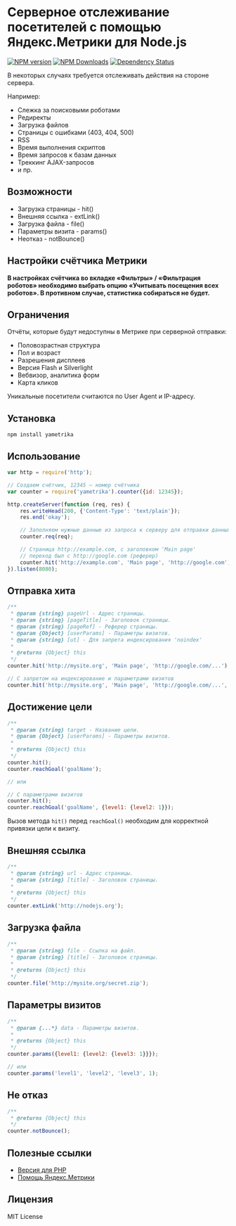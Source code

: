 # Серверное отслеживание посетителей с помощью Яндекс.Метрики для Node.js
[![NPM version](https://img.shields.io/npm/v/yametrika.svg)](https://www.npmjs.com/package/yametrika)
[![NPM Downloads](https://img.shields.io/npm/dm/yametrika.svg?style=flat)](https://www.npmjs.org/package/yametrika)
[![Dependency Status](https://img.shields.io/david/hcodes/server_yametrika_nodejs.svg?style=flat)](https://david-dm.org/hcodes/server_yametrika_nodejs)


В некоторых случаях требуется отслеживать действия на стороне сервера.

Например:
+ Слежка за поисковыми роботами
+ Редиректы
+ Загрузка файлов
+ Страницы с ошибками (403, 404, 500)
+ RSS
+ Время выполнения скриптов
+ Время запросов к базам данных
+ Треккинг AJAX-запросов
+ и пр.

## Возможности
+ Загрузка страницы - hit()
+ Внешняя ссылка - extLink()
+ Загрузка файла - file()
+ Параметры визита - params()
+ Неотказ - notBounce()

## Настройки счётчика Метрики
**В настройках счётчика во вкладке «Фильтры» / «Фильтрация роботов» необходимо выбрать опцию «Учитывать посещения всех роботов». В противном случае, статистика собираться не будет.**

## Ограничения
Отчёты, которые будут недоступны в Метрике при серверной отправки:
+ Половозрастная структура
+ Пол и возраст
+ Разрешения дисплеев
+ Версия Flash и Silverlight
+ Вебвизор, аналитика форм
+ Карта кликов

Уникальные посетители считаются по User Agent и IP-адресу.

## Установка
`npm install yametrika`

## Использование
```js
var http = require('http');

// Создаем счётчик, 12345 — номер счётчика
var counter = require('yametrika').counter({id: 12345});

http.createServer(function (req, res) {
    res.writeHead(200, {'Content-Type': 'text/plain'});
    res.end('okay');

    // Заполняем нужные данные из запроса к серверу для отправки данных в Метрику
    counter.req(req);

    // Страница http://example.com, с заголовком 'Main page'
    // переход был с http://google.com (реферер)
    counter.hit('http://example.com', 'Main page', 'http://google.com');
}).listen(8080);
```

## Отправка хита
```js
/**
 * @param {string} pageUrl - Адрес страницы.
 * @param {string} [pageTitle] - Заголовок страницы.
 * @param {string} [pageRef] - Реферер страницы.
 * @param {Object} [userParams] - Параметры визитов.
 * @param {string} [ut] - Для запрета индексирования 'noindex'
 *
 * @returns {Object} this
 */
counter.hit('http://mysite.org', 'Main page', 'http://google.com/...');

// С запретом на индексирование и параметрами визитов
counter.hit('http://mysite.org', 'Main page', 'http://google.com/...', {level1: {level2: 1}}, 'noindex');
```

## Достижение цели
```js
/**
 * @param {string} target - Название цели.
 * @param {Object} [userParams] - Параметры визитов.
 *
 * @returns {Object} this
 */
counter.hit();
counter.reachGoal('goalName');

// или

// С параметрами визитов
counter.hit();
counter.reachGoal('goalName', {level1: {level2: 1}});
```
Вызов метода `hit()` перед `reachGoal()` необходим для корректной привязки цели к визиту.

## Внешняя ссылка
```js
/**
 * @param {string} url - Адрес страницы.
 * @param {string} [title] - Заголовок страницы.
 *
 * @returns {Object} this
 */
counter.extLink('http://nodejs.org');
```

## Загрузка файла
```js
/**
 * @param {string} file - Ссылка на файл.
 * @param {string} [title] - Заголовок страницы.
 *
 * @returns {Object} this
 */
counter.file('http://mysite.org/secret.zip');
```

## Параметры визитов
```js
/**
 * @param {...*} data - Параметры визитов.
 *
 * @returns {Object} this
 */
counter.params({level1: {level2: {level3: 1}}});

// или
counter.params('level1', 'level2', 'level3', 1);
```

## Не отказ
```js
/**
 * @returns {Object} this
 */
counter.notBounce();
```

## Полезные ссылки
+ [Версия для PHP](https://github.com/hcodes/server_yametrika/)
+ [Помощь Яндекс.Метрики](https://yandex.ru/support/metrika/)

## Лицензия
MIT License
